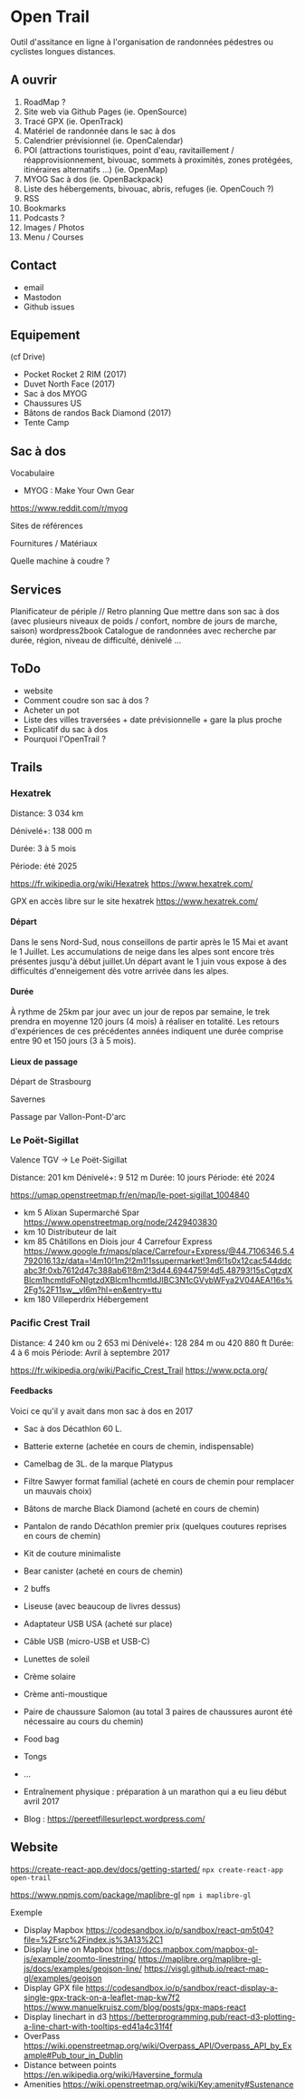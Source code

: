 # Open Trail

Outil d'assitance en ligne à l'organisation de randonnées pédestres ou cyclistes longues distances.

## A ouvrir

1. RoadMap ?
2. Site web via Github Pages (ie. OpenSource)
3. Tracé GPX (ie. OpenTrack)
4. Matériel de randonnée dans le sac à dos
5. Calendrier prévisionnel (ie. OpenCalendar)
6. POI (attractions touristiques, point d'eau, ravitaillement / réapprovisionnement, bivouac, sommets à proximités, zones protégées, itinéraires alternatifs  ...) (ie. OpenMap)
7. MYOG Sac à dos (ie. OpenBackpack)
8. Liste des hébergements, bivouac, abris, refuges (ie. OpenCouch ?)
9. RSS
10. Bookmarks
11. Podcasts ?
12. Images / Photos
13. Menu / Courses


## Contact

- email
- Mastodon
- Github issues



## Equipement

(cf Drive)
- Pocket Rocket 2 RIM (2017)
- Duvet North Face (2017)
- Sac à dos MYOG
- Chaussures US
- Bâtons de randos Back Diamond (2017)
- Tente Camp


## Sac à dos

Vocabulaire
- MYOG : Make Your Own Gear

https://www.reddit.com/r/myog

Sites de références

Fournitures / Matériaux

Quelle machine à coudre ?



## Services

Planificateur de périple // Retro planning
Que mettre dans son sac à dos (avec plusieurs niveaux de poids / confort, nombre de jours de marche, saison)
wordpress2book
Catalogue de randonnées avec recherche par durée, région, niveau de difficulté, dénivelé ...


## ToDo

- website
- Comment coudre son sac à dos ?
- Acheter un pot
- Liste des villes traversées + date prévisionnelle + gare la plus proche
- Explicatif du sac à dos
- Pourquoi l'OpenTrail ?


## Trails

### Hexatrek

Distance: 3 034 km

Dénivelé+: 138 000 m

Durée: 3 à 5 mois

Période: été 2025

https://fr.wikipedia.org/wiki/Hexatrek
https://www.hexatrek.com/

GPX en accès libre sur le site hexatrek https://www.hexatrek.com/


#### Départ

Dans le sens Nord-Sud, nous conseillons de partir après le 15 Mai et avant le 1 Juillet. Les accumulations de neige dans les alpes sont encore très présentes jusqu'à début juillet.Un départ avant le 1 juin vous expose à des difficultés d'enneigement dès votre arrivée dans les alpes.

#### Durée

À rythme de 25km par jour avec un jour de repos par semaine, le trek prendra en moyenne 120 jours (4 mois) à réaliser en totalité. Les retours d'expériences de ces précédentes années indiquent une durée comprise entre 90 et 150 jours (3 à 5 mois).

#### Lieux de passage

Départ de Strasbourg

Savernes

Passage par Vallon-Pont-D'arc


### Le Poët-Sigillat

Valence TGV -> Le Poët-Sigillat

Distance: 201 km
Dénivelé+: 9 512 m
Durée: 10 jours
Période: été 2024

https://umap.openstreetmap.fr/en/map/le-poet-sigillat_1004840

- km 5 Alixan Supermarché Spar https://www.openstreetmap.org/node/2429403830
- km 10 Distributeur de lait
- km 85 Châtillons en Diois jour 4 Carrefour Express https://www.google.fr/maps/place/Carrefour+Express/@44.7106346,5.4792016,13z/data=!4m10!1m2!2m1!1ssupermarket!3m6!1s0x12cac544ddcabc3f:0xb7612d47c388ab61!8m2!3d44.6944759!4d5.48793!15sCgtzdXBlcm1hcmtldFoNIgtzdXBlcm1hcmtldJIBC3N1cGVybWFya2V04AEA!16s%2Fg%2F11sw__vl6m?hl=en&entry=ttu
- km 180 Villeperdrix Hébergement


### Pacific Crest Trail

Distance: 4 240 km ou 2 653 mi
Dénivelé+: 128 284 m ou 420 880 ft
Durée: 4 à 6 mois
Période: Avril à septembre 2017

https://fr.wikipedia.org/wiki/Pacific_Crest_Trail
https://www.pcta.org/


#### Feedbacks

Voici ce qu'il y avait dans mon sac à dos en 2017
- Sac à dos Décathlon 60 L.
- Batterie externe (achetée en cours de chemin, indispensable)
- Camelbag de 3L. de la marque Platypus
- Filtre Sawyer format familial (acheté en cours de chemin pour remplacer un mauvais choix)
- Bâtons de marche Black Diamond (acheté en cours de chemin)
- Pantalon de rando Décathlon premier prix (quelques coutures reprises en cours de chemin)
- Kit de couture minimaliste
- Bear canister (acheté en cours de chemin)
- 2 buffs
- Liseuse (avec beaucoup de livres dessus)
- Adaptateur USB USA (acheté sur place)
- Câble USB (micro-USB et USB-C)
- Lunettes de soleil
- Crème solaire
- Crème anti-moustique
- Paire de chaussure Salomon (au total 3 paires de chaussures auront été nécessaire au cours du chemin)
- Food bag
- Tongs
- ...


- Entraînement physique : préparation à un marathon qui a eu lieu début avril 2017
- Blog : https://pereetfillesurlepct.wordpress.com/


## Website

https://create-react-app.dev/docs/getting-started/
`npx create-react-app open-trail`

https://www.npmjs.com/package/maplibre-gl
`npm i maplibre-gl`

Exemple
* Display Mapbox
https://codesandbox.io/p/sandbox/react-qm5t04?file=%2Fsrc%2Findex.js%3A13%2C1
* Display Line on Mapbox
https://docs.mapbox.com/mapbox-gl-js/example/zoomto-linestring/
https://maplibre.org/maplibre-gl-js/docs/examples/geojson-line/
https://visgl.github.io/react-map-gl/examples/geojson
* Display GPX file
https://codesandbox.io/p/sandbox/react-display-a-single-gpx-track-on-a-leaflet-map-kw7f2
https://www.manuelkruisz.com/blog/posts/gpx-maps-react
* Display linechart in d3
https://betterprogramming.pub/react-d3-plotting-a-line-chart-with-tooltips-ed41a4c31f4f
* OverPass
https://wiki.openstreetmap.org/wiki/Overpass_API/Overpass_API_by_Example#Pub_tour_in_Dublin
* Distance between points
https://en.wikipedia.org/wiki/Haversine_formula
* Amenities
https://wiki.openstreetmap.org/wiki/Key:amenity#Sustenance
